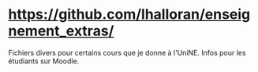 # https://github.com/lhalloran/enseignement_extras/

Fichiers divers pour certains cours que je donne à l'UniNE. Infos pour les étudiants sur Moodle. 
